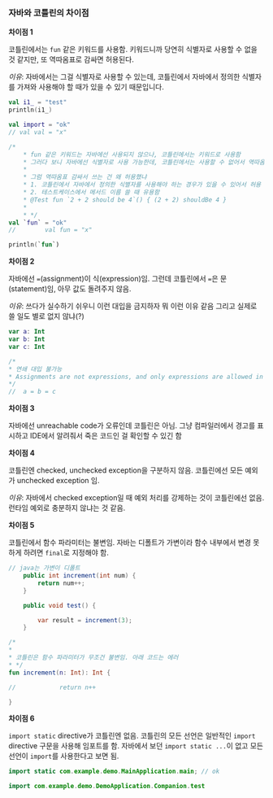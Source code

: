 ### 자바와 코틀린의 차이점

**차이점 1**

코틀린에서는 `fun` 같은 키워드를 사용함. 키워드니까 당연히 식별자로 사용할 수 없을 것 같지만, 또 역따옴표로 감싸면 허용된다.

*이유*: 자바에서는 그걸 식별자로 사용할 수 있는데, 코틀린에서 자바에서 정의한 식별자를 가져와 사용해야 할 때가 있을 수 있기 때문입니다.

```kotlin
val i1_ = "test"
println(i1_)

val import = "ok"
// val val = "x"

/*
    * fun 같은 키워드는 자바에선 사용되지 않으나, 코틀린에서는 키워드로 사용함
    * 그러다 보니 자바에선 식별자로 사용 가능한데, 코틀린에서는 사용할 수 없어서 역따옴표(`)로 감싸서 식별자 사용을 허용함
    *
    * 그럼 역따옴표 감싸서 쓰는 건 왜 허용했냐
    * 1. 코틀린에서 자바에서 정의한 식별자를 사용해야 하는 경우가 있을 수 있어서 허용
    * 2. 테스트케이스에서 메서드 이름 쓸 때 유용함
    * @Test fun `2 + 2 should be 4`() { (2 + 2) shouldBe 4 }
    *
    * */
val `fun` = "ok"
//        val fun = "x"

println(`fun`)
```

**차이점 2**

자바에선 `=`(assignment)이 식(expression)임. 그런데 코틀린에서 `=`은 문(statement)임, 아무 값도 돌려주지 않음.

*이유*: 쓰다가 실수하기 쉬우니 이런 대입을 금지하자 뭐 이런 이유 같음 그리고 실제로 쓸 일도 별로 없지 않냐(?)

```kotlin
var a: Int
var b: Int
var c: Int

/*
* 연쇄 대입 불가능
* Assignments are not expressions, and only expressions are allowed in this context
*/
//  a = b = c
```

**차이점 3**

자바에선 unreachable code가 오류인데 코틀린은 아님. 그냥 컴파일러에서 경고를 표시하고 IDE에서 알려줘서 죽은 코드인 걸 확인할 수 있긴 함

**차이점 4**

코틀린엔 checked, unchecked exception을 구분하지 않음. 코틀린에선 모든 예외가 unchecked exception 임.

*이유*: 자바에서 checked exception일 때 예외 처리를 강제하는 것이 코틀린에선 없음. 런타임 예외로 충분하지 않냐는 것 같음.

**차이점 5**

코틀린에서 함수 파라미터는 불변임. 자바는 디폴트가 가변이라 함수 내부에서 변경 못 하게 하려면 `final`로 지정해야 함.

```java
// java는 가변이 디폴트
    public int increment(int num) {
        return num++;
    }

    public void test() {

        var result = increment(3);
    }
```

```kotlin
/*
*
* 코틀린은 함수 파라미터가 무조건 불변임. 아래 코드는 에러
* */
fun increment(n: Int): Int {

//            return n++

}
```

**차이점 6**

`import static` directive가 코틀린엔 없음. 코틀린의 모든 선언은 일반적인 `import` directive 구문을 사용해 임포트를 함. 자바에서 보던 `import static ...`이 없고 모든 선언이 `import`를 사용한다고 보면 됨.

```java
import static com.example.demo.MainApplication.main; // ok
```

```kotlin
import com.example.demo.DemoApplication.Companion.test
```

